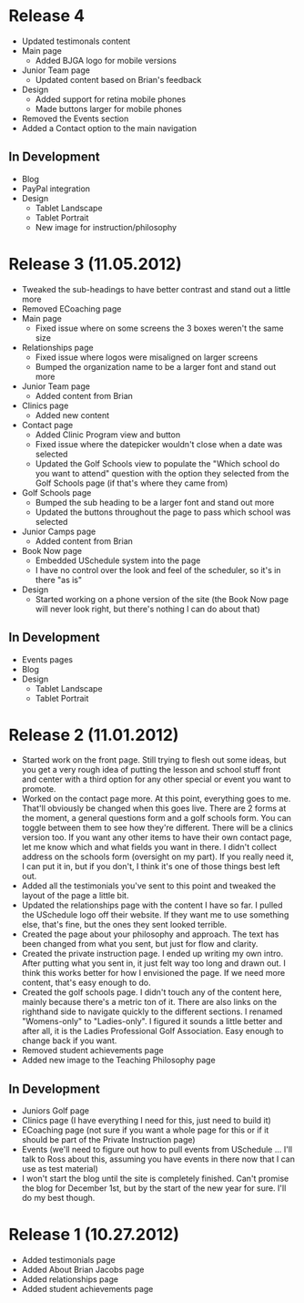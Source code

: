 # Release 4

* Updated testimonals content
* Main page
    * Added BJGA logo for mobile versions
* Junior Team page
    * Updated content based on Brian's feedback
* Design
   * Added support for retina mobile phones
   * Made buttons larger for mobile phones
* Removed the Events section
* Added a Contact option to the main navigation

## In Development

* Blog
* PayPal integration
* Design
    * Tablet Landscape
    * Tablet Portrait
	* New image for instruction/philosophy

# Release 3 (11.05.2012)

* Tweaked the sub-headings to have better contrast and stand out a little more
* Removed ECoaching page
* Main page
    * Fixed issue where on some screens the 3 boxes weren't the same size
* Relationships page
    * Fixed issue where logos were misaligned on larger screens
    * Bumped the organization name to be a larger font and stand out more
* Junior Team page
    * Added content from Brian
* Clinics page
    * Added new content
* Contact page
    * Added Clinic Program view and button
    * Fixed issue where the datepicker wouldn't close when a date was selected
    * Updated the Golf Schools view to populate the "Which school do you want to attend" question with the option they selected from the Golf Schools page (if that's where they came from)
* Golf Schools page
    * Bumped the sub heading to be a larger font and stand out more
    * Updated the buttons throughout the page to pass which school was selected
* Junior Camps page
    * Added content from Brian
* Book Now page
    * Embedded USchedule system into the page
    * I have no control over the look and feel of the scheduler, so it's in there "as is"
* Design
    * Started working on a phone version of the site (the Book Now page will never look right, but there's nothing I can do about that)

## In Development

* Events pages
* Blog
* Design
	* Tablet Landscape
	* Tablet Portrait

# Release 2 (11.01.2012)

* Started work on the front page. Still trying to flesh out some ideas, but you get a very rough idea of putting the lesson and school stuff front and center with a third option for any other special or event you want to promote.
* Worked on the contact page more. At this point, everything goes to me. That'll obviously be changed when this goes live. There are 2 forms at the moment, a general questions form and a golf schools form. You can toggle between them to see how they're different. There will be a clinics version too. If you want any other items to have their own contact page, let me know which and what fields you want in there. I didn't collect address on the schools form (oversight on my part). If you really need it, I can put it in, but if you don't, I think it's one of those things best left out.
* Added all the testimonials you've sent to this point and tweaked the layout of the page a little bit.
* Updated the relationships page with the content I have so far. I pulled the USchedule logo off their website. If they want me to use something else, that's fine, but the ones they sent looked terrible.
* Created the page about your philosophy and approach. The text has been changed from what you sent, but just for flow and clarity.
* Created the private instruction page. I ended up writing my own intro. After putting what you sent in, it just felt way too long and drawn out. I think this works better for how I envisioned the page. If we need more content, that's easy enough to do.
* Created the golf schools page. I didn't touch any of the content here, mainly because there's a metric ton of it. There are also links on the righthand side to navigate quickly to the different sections. I renamed "Womens-only" to "Ladies-only". I figured it sounds a little better and after all, it is the Ladies Professional Golf Association. Easy enough to change back if you want.
* Removed student achievements page
* Added new image to the Teaching Philosophy page

## In Development

* Juniors Golf page
* Clinics page (I have everything I need for this, just need to build it)
* ECoaching page (not sure if you want a whole page for this or if it should be part of the Private Instruction page)
* Events (we'll need to figure out how to pull events from USchedule ... I'll talk to Ross about this, assuming you have events in there now that I can use as test material)
* I won't start the blog until the site is completely finished. Can't promise the blog for December 1st, but by the start of the new year for sure. I'll do my best though.

# Release 1 (10.27.2012)

* Added testimonials page
* Added About Brian Jacobs page
* Added relationships page
* Added student achievements page